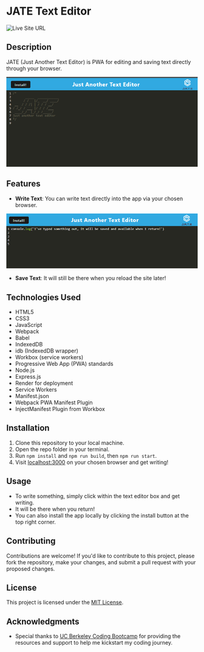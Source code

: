 # JATE Text Editor
![Live Site URL](https://winpom.github.io/task-board/)

## Description

JATE (Just Another Text Editor) is PWA for editing and saving text directly through your browser. 

![Site](./README_images/Site.png)

## Features

- **Write Text**: You can write text directly into the app via your chosen browser. 

![Write Text](./README_images/text-edit.png)

- **Save Text**: It will still be there when you reload the site later!

## Technologies Used

- HTML5
- CSS3
- JavaScript
- Webpack
- Babel
- IndexedDB
- idb (IndexedDB wrapper)
- Workbox (service workers)
- Progressive Web App (PWA) standards
- Node.js
- Express.js
- Render for deployment
- Service Workers
- Manifest.json
- Webpack PWA Manifest Plugin
- InjectManifest Plugin from Workbox

## Installation

1. Clone this repository to your local machine.
2. Open the repo folder in your terminal.
3. Run `npm install` and `npm run build`, then `npm run start`.
4. Visit [localhost:3000](http://localhost:3000/) on your chosen browser and get writing!

## Usage

- To write something, simply click within the text editor box and get writing.
- It will be there when you return!
- You can also install the app locally by clicking the install button at the top right corner.

## Contributing

Contributions are welcome! If you'd like to contribute to this project, please fork the repository, make your changes, and submit a pull request with your proposed changes.

## License

This project is licensed under the [MIT License](LICENSE).

## Acknowledgments

- Special thanks to [UC Berkeley Coding Bootcamp](https://bootcamp.berkeley.edu/coding/) for providing the resources and support to help me kickstart my coding journey.